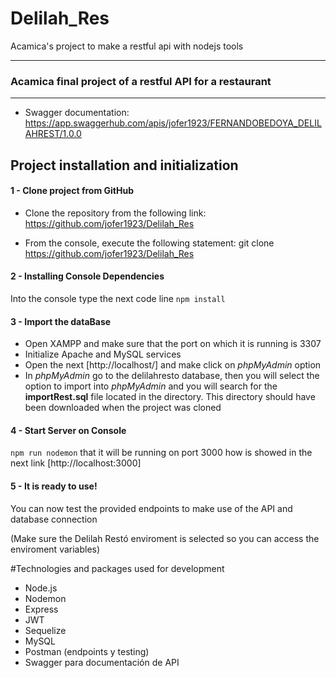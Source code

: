# Delilah_Res

Acamica's project to make a restful api with nodejs tools

---

### Acamica final project of a restful API for a restaurant

---

- Swagger documentation: https://app.swaggerhub.com/apis/jofer1923/FERNANDOBEDOYA_DELILAHREST/1.0.0

## Project installation and initialization

#### 1 - Clone project from GitHub

- Clone the repository from the following link: https://github.com/jofer1923/Delilah_Res

- From the console, execute the following statement:
  git clone https://github.com/jofer1923/Delilah_Res

#### 2 - Installing Console Dependencies

Into the console type the next code line `npm install`

#### 3 - Import the dataBase

- Open XAMPP and make sure that the port on which it is running is 3307
- Initialize Apache and MySQL services
- Open the next [http://localhost/] and make click on _phpMyAdmin_ option
- In _phpMyAdmin_ go to the delilahresto database, then you will select the option to import into _phpMyAdmin_ and you will search for the **importRest.sql** file located in the directory. This directory should have been downloaded when the project was cloned

#### 4 - Start Server on Console

`npm run nodemon` that it will be running on port 3000 how is showed in the next link [http://localhost:3000]

#### 5 - It is ready to use!

You can now test the provided endpoints to make use of the API and database connection

(Make sure the Delilah Restó enviroment is selected so you can access the enviroment variables)

#Technologies and packages used for development

- Node.js
- Nodemon
- Express
- JWT
- Sequelize
- MySQL
- Postman (endpoints y testing)
- Swagger para documentación de API

